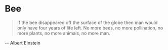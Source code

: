 # Bee

> If the bee disappeared off the surface of the globe then man would only have four years of life left. No more bees, no more pollination, no more plants, no more animals, no more man.

-- Albert Einstein


